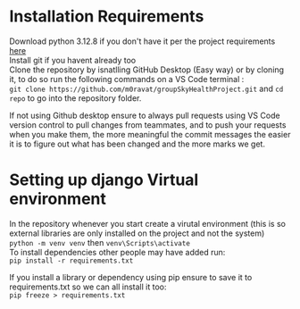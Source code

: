 # Installation Requirements 

Download python 3.12.8 if you don't have it  per the project requirements [here](https://www.python.org/downloads/release/python-3128/)    
Install git if you havent already too    
Clone the repository by isnatlling GitHub Desktop (Easy way) or by cloning it, to do so run the following commands on a VS Code terminal :     
`git clone https://github.com/m0ravat/groupSkyHealthProject.git` and            `cd repo` to go into the repository folder.    

If not using Github desktop ensure to always pull requests using VS Code version control to pull changes from teammates, and to push your requests when you make them, the more meaningful the commit messages the easier it is to figure out what has been changed and the more marks we get. 

# Setting up django Virtual environment 

In the repository whenever you start create a virutal environment (this is so external libraries are only installed on the project and not the system)    
`python -m venv venv` then `venv\Scripts\activate`    
To install dependencies other people may have added run:    
`pip install -r requirements.txt`       


If you install a library or dependency using pip ensure to save it to requirements.txt so we can all install it too:    
`pip freeze > requirements.txt`






